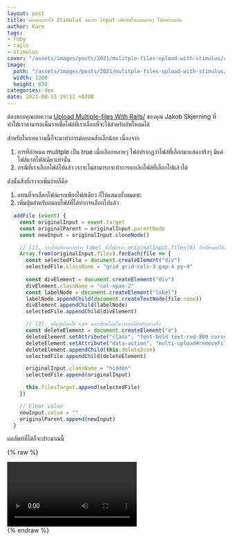 ```yaml
---
layout: post
title: ต่อยอดการใช้ Stimulus จัดการ input เพื่ออัพโหลดหลายๆ ไฟล์พร้อมกัน
author: Karn
tags:
- ruby
- rails
- stimulus
cover: "/assets/images/posts/2021/mulitple-files-upload-with-stimulus/cover.png"
image:
  path: "/assets/images/posts/2021/mulitple-files-upload-with-stimulus/cover.png"
  width: 1200
  height: 630
categories: dev
date: 2021-08-15 19:11 +0700
---
```

ต้องขอบคุณบทความ [Upload Multiple-files With Rails/](https://mentalized.net/journal/2020/11/30/upload-multiple-files-with-rails/) ของคุณ Jakob Skjerning ที่ทำให้เราสามารถเห็นรายชื่อไฟล์ที่เราเลือกที่จะใช้สำหรับอัพโหลดได้<!--more-->

สำหรับในบทความนี้ก็จะมาทำการต่อยอดสักเล็กน้อย เนื่องจาก
1. การที่กำหนด mulitple เป็น true เมื่อเลือกหลายๆ ไฟล์ปรากฏว่าไฟล์ที่เลือกมาแสดงจริงๆ มีแค่ไฟล์แรกไฟล์เดียวเท่านั้น
2. กรณีที่เราเลือกไฟล์ไปแล้ว เราจะไม่สามารถจะทำการยกเลิกไฟล์ที่เลือกไปแล้วได้ 

ดังนั้นสิ่งที่เราจะเพิ่มง่ายก็คือ
1. แทนที่จะเลือกไฟล์แรกเพียงไฟล์เดียว ก็ให้แสดงทั้งหมดซะ
2. เพิ่มปุ่มสำหรับกดลบไฟล์ที่ได้ทำการเลือกไปแล้ว

```javascript
  addFile (event) {
    const originalInput = event.target
    const originalParent = originalInput.parentNode
    const newInput = originalInput.cloneNode()

    // [1]. จากโค้ดที่ทำการสร้าง label ชื่อไฟล์จาก originalInput.files[0] ก็เปลี่ยนมาใช้การวนลูปแทน
    Array.from(originalInput.files).forEach(file => {
      const selectedFile = document.createElement("div")
      selectedFile.className = "grid grid-cols-3 gap-4 py-4"
    
      const divElement = document.createElement("div")
      divElement.className = "col-span-2"
      const labelNode = document.createElement("label")
      labelNode.appendChild(document.createTextNode(file.name))
      divElement.appendChild(labelNode)
      selectedFile.appendChild(divElement)

      // [2]. เพิ่มปุ่มโดยใช้ <a> และเขียนโค้ดในการลบไฟล์ดังกล่าวทิ้ง
      const deleteElement = document.createElement("a")
      deleteElement.setAttribute("class", "font-bold text-red-800 cursor-pointer")
      deleteElement.setAttribute("data-action", "multi-upload#removeFile")
      deleteElement.appendChild(this.deleteIcon)
      selectedFile.appendChild(deleteElement)

      originalInput.className = "hidden"
      selectedFile.append(originalInput)

      this.filesTarget.append(selectedFile)
    })

    // Clear value
    newInput.value = ""
    originalParent.append(newInput)
  }
```
ผลลัพท์ที่ได้ก็จะประมาณนี้

{% raw %}
<div class="video">
  <video controls playsinline>
    <source src="/assets/videos/multi_files_uploader.mov" type="video/mp4">
  </video>
</div>
{% endraw %}
